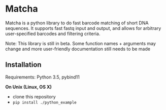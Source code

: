 Matcha
======

Matcha is a python library to do fast barcode matching of short DNA sequences. It supports fast fastq input and output, and allows for arbitrary user-specified barcodes and filtering criteria.

Note: This library is still in beta. Some function names + arguments may change
and more user-friendly documentation still needs to be made

Installation
------------
Requirements: Python 3.5, pybind11

**On Unix (Linux, OS X)**

 - clone this repository
 - `pip install ./python_example`

